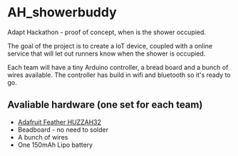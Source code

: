 # AH_showerbuddy
Adapt Hackathon - proof of concept, when is the shower occupied.

The goal of the project is to create a IoT device, coupled with a online service
that will let out runners know when the shower is occupied.

Each team will have a tiny Arduino controller, a bread board and a bunch
of wires available. The controller has build in wifi and bluetooth so it's
ready to go.

## Avaliable hardware (one set for each team)

* [Adafruit Feather HUZZAH32](https://learn.adafruit.com/adafruit-huzzah32-esp32-feather)
* Beadboard - no need to solder
* A bunch of wires
* One 150mAh Lipo battery

